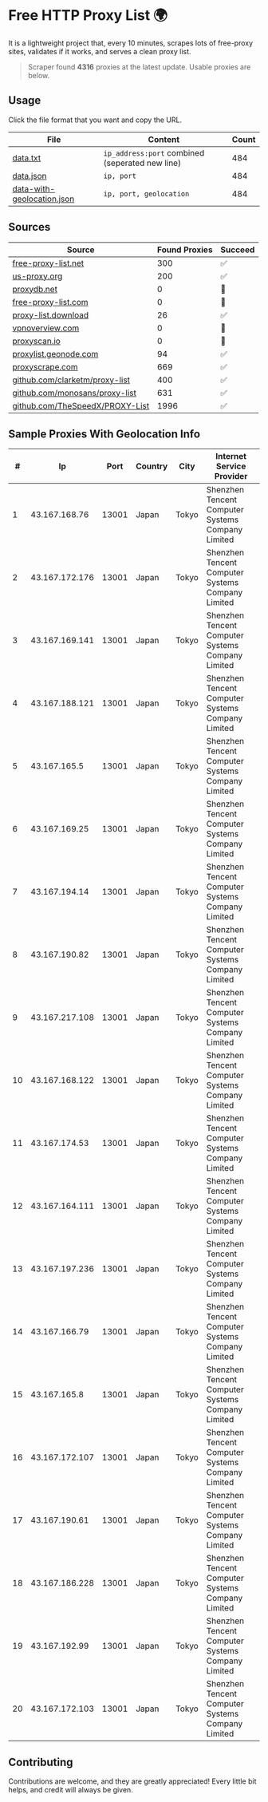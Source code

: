 
# Free HTTP Proxy List 🌍

It is a lightweight project that, every 10 minutes, scrapes lots of free-proxy sites, validates if it works, and serves a clean proxy list.


> Scraper found **4316** proxies at the latest update. Usable proxies are below.

## Usage

Click the file format that you want and copy the URL.


|File|Content|Count|
|----|-------|-----|
|[data.txt](https://raw.githubusercontent.com/themiralay/Proxy-List-World/master/data.txt)|`ip_address:port` combined (seperated new line)|484|
|[data.json](https://raw.githubusercontent.com/themiralay/Proxy-List-World/master/data.json)|`ip, port`|484|
|[data-with-geolocation.json](https://raw.githubusercontent.com/themiralay/Proxy-List-World/master/data-with-geolocation.json)|`ip, port, geolocation`|484|

## Sources

|Source|Found Proxies|Succeed|
|------|-------------|-------|
|[free-proxy-list.net](https://free-proxy-list.net)|300|✅|
|[us-proxy.org](https://www.us-proxy.org)|200|✅|
|[proxydb.net](http://proxydb.net)|0|🚫|
|[free-proxy-list.com](https://free-proxy-list.com/?page=&port=&type%5B%5D=http&type%5B%5D=https&up_time=0&search=Search)|0|🚫|
|[proxy-list.download](https://www.proxy-list.download/HTTP)|26|✅|
|[vpnoverview.com](https://vpnoverview.com/privacy/anonymous-browsing/free-proxy-servers)|0|🚫|
|[proxyscan.io](https://www.proxyscan.io)|0|🚫|
|[proxylist.geonode.com](https://proxylist.geonode.com/api/proxy-list?limit=300&page=1&sort_by=lastChecked&sort_type=desc&protocols=http,https)|94|✅|
|[proxyscrape.com](https://api.proxyscrape.com/v2/?request=displayproxies&protocol=http&timeout=10000&country=all&ssl=all&anonymity=all)|669|✅|
|[github.com/clarketm/proxy-list](https://raw.githubusercontent.com/clarketm/proxy-list/master/proxy-list-raw.txt)|400|✅|
|[github.com/monosans/proxy-list](https://raw.githubusercontent.com/monosans/proxy-list/main/proxies/http.txt)|631|✅|
|[github.com/TheSpeedX/PROXY-List](https://raw.githubusercontent.com/TheSpeedX/PROXY-List/master/http.txt)|1996|✅|


## Sample Proxies With Geolocation Info

|#|Ip|Port|Country|City|Internet Service Provider|
|-|--|----|-------|----|-------------------------|
|1|43.167.168.76|13001|Japan|Tokyo|Shenzhen Tencent Computer Systems Company Limited|
|2|43.167.172.176|13001|Japan|Tokyo|Shenzhen Tencent Computer Systems Company Limited|
|3|43.167.169.141|13001|Japan|Tokyo|Shenzhen Tencent Computer Systems Company Limited|
|4|43.167.188.121|13001|Japan|Tokyo|Shenzhen Tencent Computer Systems Company Limited|
|5|43.167.165.5|13001|Japan|Tokyo|Shenzhen Tencent Computer Systems Company Limited|
|6|43.167.169.25|13001|Japan|Tokyo|Shenzhen Tencent Computer Systems Company Limited|
|7|43.167.194.14|13001|Japan|Tokyo|Shenzhen Tencent Computer Systems Company Limited|
|8|43.167.190.82|13001|Japan|Tokyo|Shenzhen Tencent Computer Systems Company Limited|
|9|43.167.217.108|13001|Japan|Tokyo|Shenzhen Tencent Computer Systems Company Limited|
|10|43.167.168.122|13001|Japan|Tokyo|Shenzhen Tencent Computer Systems Company Limited|
|11|43.167.174.53|13001|Japan|Tokyo|Shenzhen Tencent Computer Systems Company Limited|
|12|43.167.164.111|13001|Japan|Tokyo|Shenzhen Tencent Computer Systems Company Limited|
|13|43.167.197.236|13001|Japan|Tokyo|Shenzhen Tencent Computer Systems Company Limited|
|14|43.167.166.79|13001|Japan|Tokyo|Shenzhen Tencent Computer Systems Company Limited|
|15|43.167.165.8|13001|Japan|Tokyo|Shenzhen Tencent Computer Systems Company Limited|
|16|43.167.172.107|13001|Japan|Tokyo|Shenzhen Tencent Computer Systems Company Limited|
|17|43.167.190.61|13001|Japan|Tokyo|Shenzhen Tencent Computer Systems Company Limited|
|18|43.167.186.228|13001|Japan|Tokyo|Shenzhen Tencent Computer Systems Company Limited|
|19|43.167.192.99|13001|Japan|Tokyo|Shenzhen Tencent Computer Systems Company Limited|
|20|43.167.172.103|13001|Japan|Tokyo|Shenzhen Tencent Computer Systems Company Limited|



## Contributing

Contributions are welcome, and they are greatly appreciated! Every
little bit helps, and credit will always be given.


